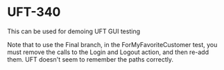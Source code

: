# UFT-340
This can be used for demoing UFT GUI testing

Note that to use the Final branch, in the ForMyFavoriteCustomer test, you must remove the calls to the Login and Logout action, and then re-add them. UFT doesn't seem to remember the paths correctly.
